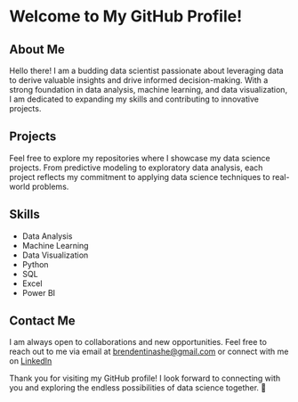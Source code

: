 # Welcome to My GitHub Profile!

## About Me
Hello there! I am a budding data scientist passionate about leveraging data to derive valuable insights and drive informed decision-making. With a strong foundation in data analysis, machine learning, and data visualization, I am dedicated to expanding my skills and contributing to innovative projects.

## Projects
Feel free to explore my repositories where I showcase my data science projects. From predictive modeling to exploratory data analysis, each project reflects my commitment to applying data science techniques to real-world problems.

## Skills
- Data Analysis
- Machine Learning
- Data Visualization
- Python
- SQL
- Excel
- Power BI 

## Contact Me
I am always open to collaborations and new opportunities. Feel free to reach out to me via email at brendentinashe@gmail.com or connect with me on [LinkedIn](https://www.linkedin.com/tinashe-b-sithole-46382b1b4) 

Thank you for visiting my GitHub profile! I look forward to connecting with you and exploring the endless possibilities of data science together. 🚀

<!---
brenden-DS/brenden-DS is a ✨ special ✨ repository because its `README.md` (this file) appears on your GitHub profile.
You can click the Preview link to take a look at your changes.
--->
